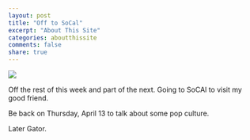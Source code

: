 ```yaml
---
layout: post
title: "Off to SoCal"
excerpt: "About This Site"
categories: aboutthissite
comments: false
share: true
---
```


![](http://images1.laweekly.com/imager/u/745xauto/7238891/r-map_and_list-03.jpg)


Off the rest of this week and part of the next. Going to SoCAl to visit my good friend. 

Be back on Thursday, April 13 to talk about some pop culture.


Later Gator.



